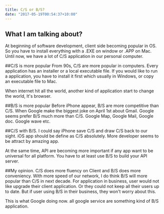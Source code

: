 ```yaml
---
title: C/S or B/S?
date: "2017-05-19T00:54:37+10:00"
---
```

## What I am talking about?
At beginning of software development, client side  becoming popular in OS. So you have to install everything with a .EXE on window or .APP on Mac. Until now, we have a lot of C/S application in our personal computer.

##C/S is more popular
From 90s, C/S are more popular in computers. Every application has an installer or a local executable file. If you would like to run a application, you have to install it first which usually in Windows, or copy an executable file to Mac.

When internet hit all the world, another kind of application start to change the world, It's browser.

##B/S is more popular
Before iPhone appear, B/S are more competitive than C/S. When Google make the biggest joke on April 1st about Gmail. Google seems prefer B/S much more than C/S. Google Map, Google Mail, Google doc. Google wave etc.

##C/S with B/S.
I could say iPhone save C/S and draw C/S back to our sight. iOS app should be define as C/S absolutely. More developer seems to be attract by amazing app.

At the same time, API are becoming more important if any app want to be universal for all platform. You have to at least use B/S to build your API server.

##My opinion.
C/S does more fluency on Client and B/S does more conveniency. With more speed of our network, I do think B/S will more popular than C/S in next decade. For application in business, user would not like upgrade their client application. Or they could not keep all their users up to date. But if user using B/S in their business, they won't worry about this.

This is what  Google doing now. all google service are something kind of B/S application.